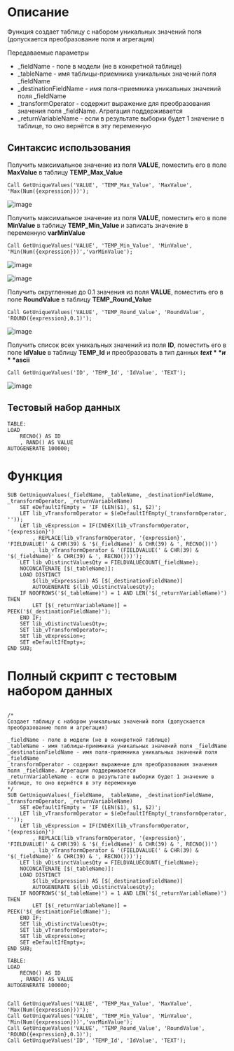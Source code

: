 # Описание

Функция создает таблицу с набором уникальных значений поля (допускается преобразование поля и агрегация)

Передаваемые параметры
- _fieldName - поле в модели (не в конкретной таблице)
- _tableName - имя таблицы-приемника уникальных значений поля _fieldName
- _destinationFieldName - имя поля-приемника уникальных значений поля _fieldName
- _transformOperator - содержит выражение для преобразования значения поля _fieldName. Агрегация поддерживается
- _returnVariableName - если в результате выборки будет 1 значение в таблице, то оно вернётся в эту переменную


## Синтаксис использования

Получить максимальное значение из поля **VALUE**, поместить его в поле **MaxValue** в таблицу **TEMP_Max_Value**
```
Call GetUniqueValues('VALUE', 'TEMP_Max_Value', 'MaxValue', 'Max(Num({expression}))');
```
![image](https://user-images.githubusercontent.com/8188055/207596502-6f3f64a9-3897-4aa5-882b-79445eae8e47.png)

Получить максимальное значение из поля **VALUE**, поместить его в поле **MinValue** в таблицу **TEMP_Min_Value** и записать значение в переменную **varMinValue**
```
Call GetUniqueValues('VALUE', 'TEMP_Min_Value', 'MinValue', 'Min(Num({expression}))','varMinValue');
```
![image](https://user-images.githubusercontent.com/8188055/207596544-e570a1cd-dd95-4909-9283-19954c11b0b4.png)

![image](https://user-images.githubusercontent.com/8188055/207596849-3dd8611f-a205-4c7d-9a67-53ead58bfb7b.png)


Получить округленные до 0.1 значения из поля **VALUE**, поместить его в поле **RoundValue** в таблицу **TEMP_Round_Value**

```
Call GetUniqueValues('VALUE', 'TEMP_Round_Value', 'RoundValue', 'ROUND({expression},0.1)');
```
![image](https://user-images.githubusercontent.com/8188055/207596611-4eff9add-5669-44b9-90b8-35c6eee687aa.png)


Получить список всех уникальных значений из поля **ID**, поместить его в поле **IdValue** в таблицу **TEMP_Id** и преобразовать в тип данных **$text** и **$ascii**
```
Call GetUniqueValues('ID', 'TEMP_Id', 'IdValue', 'TEXT');
```
![image](https://user-images.githubusercontent.com/8188055/207596720-7b10049b-8681-4609-918e-f17d32e09022.png)


## Тестовый набор данных
```
TABLE:
LOAD
    RECNO() AS ID
    , RAND() AS VALUE
AUTOGENERATE 100000;
```

# Функция

```
SUB GetUniqueValues(_fieldName, _tableName, _destinationFieldName, _transformOperator, _returnVariableName)
    SET eDefaultIfEmpty = 'IF (LEN($1), $1, $2)';
    LET lib_vTransformOperator = $(eDefaultIfEmpty(_transformOperator, ''));
    LET lib_vExpression = IF(INDEX(lib_vTransformOperator, '{expression}')
        , REPLACE(lib_vTransformOperator, '{expression}', 'FIELDVALUE(' & CHR(39) & '$(_fieldName)' & CHR(39) & ', RECNO())')
        , lib_vTransformOperator & '(FIELDVALUE(' & CHR(39) & '$(_fieldName)' & CHR(39) & ', RECNO()))');
    LET lib_vDistinctValuesQty = FIELDVALUECOUNT(_fieldName);
    NOCONCATENATE [$(_tableName)]:
    LOAD DISTINCT
        $(lib_vExpression) AS [$(_destinationFieldName)]
        AUTOGENERATE $(lib_vDistinctValuesQty);
    IF NOOFROWS('$(_tableName)') = 1 AND LEN('$(_returnVariableName)') THEN
        LET [$(_returnVariableName)] = PEEK('$(_destinationFieldName)');
    END IF;
    SET lib_vDistinctValuesQty=;
    SET lib_vTransformOperator=;
    SET lib_vExpression=;
    SET eDefaultIfEmpty=;
END SUB;
```


# Полный скрипт с тестовым набором данных

```

/*
Создает таблицу с набором уникальных значений поля (допускается преобразование поля и агрегация)

_fieldName - поле в модели (не в конкретной таблице)
_tableName - имя таблицы-приемника уникальных значений поля _fieldName
_destinationFieldName - имя поля-приемника уникальных значений поля _fieldName
_transformOperator - содержит выражение для преобразования значения поля _fieldName. Агрегация поддерживается
_returnVariableName - если в результате выборки будет 1 значение в таблице, то оно вернётся в эту переменную
*/
SUB GetUniqueValues(_fieldName, _tableName, _destinationFieldName, _transformOperator, _returnVariableName)
    SET eDefaultIfEmpty = 'IF (LEN($1), $1, $2)';
    LET lib_vTransformOperator = $(eDefaultIfEmpty(_transformOperator, ''));
    LET lib_vExpression = IF(INDEX(lib_vTransformOperator, '{expression}')
        , REPLACE(lib_vTransformOperator, '{expression}', 'FIELDVALUE(' & CHR(39) & '$(_fieldName)' & CHR(39) & ', RECNO())')
        , lib_vTransformOperator & '(FIELDVALUE(' & CHR(39) & '$(_fieldName)' & CHR(39) & ', RECNO()))');
    LET lib_vDistinctValuesQty = FIELDVALUECOUNT(_fieldName);
    NOCONCATENATE [$(_tableName)]:
    LOAD DISTINCT
        $(lib_vExpression) AS [$(_destinationFieldName)]
        AUTOGENERATE $(lib_vDistinctValuesQty);
    IF NOOFROWS('$(_tableName)') = 1 AND LEN('$(_returnVariableName)') THEN
        LET [$(_returnVariableName)] = PEEK('$(_destinationFieldName)');
    END IF;
    SET lib_vDistinctValuesQty=;
    SET lib_vTransformOperator=;
    SET lib_vExpression=;
    SET eDefaultIfEmpty=;
END SUB;

TABLE:
LOAD
    RECNO() AS ID
    , RAND() AS VALUE
AUTOGENERATE 100000;


Call GetUniqueValues('VALUE', 'TEMP_Max_Value', 'MaxValue', 'Max(Num({expression}))');
Call GetUniqueValues('VALUE', 'TEMP_Min_Value', 'MinValue', 'Min(Num({expression}))','varMinValue');
Call GetUniqueValues('VALUE', 'TEMP_Round_Value', 'RoundValue', 'ROUND({expression},0.1)');
Call GetUniqueValues('ID', 'TEMP_Id', 'IdValue', 'TEXT');

```
